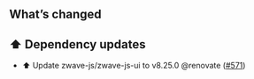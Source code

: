 ## What’s changed

## ⬆️ Dependency updates

- ⬆️ Update zwave-js/zwave-js-ui to v8.25.0 @renovate ([#571](https://github.com/hassio-addons/addon-zwave-js-ui/pull/571))

